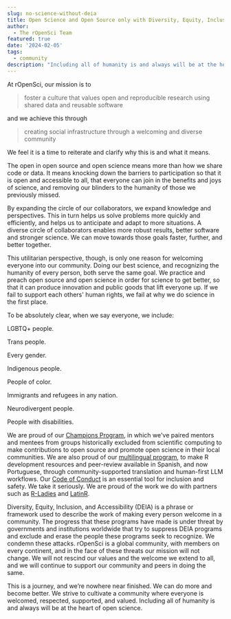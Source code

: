 ```yaml
---
slug: no-science-without-deia
title: Open Science and Open Source only with Diversity, Equity, Inclusion, and Accessibility 
author:
  - The rOpenSci Team
featured: true
date: '2024-02-05'
tags:
  - community
description: "Including all of humanity is and always will be at the heart of open science."
---
```


At rOpenSci, our mission is to

> foster a culture that values open and reproducible research using shared data and reusable software

and we achieve this through

> creating social infrastructure through a welcoming and diverse community

We feel it is a time  to reiterate and clarify why this is and what it means.

The open in open source and open science means more than how we share code or data.
It means knocking down the barriers to participation so that it is open and accessible to all,
that everyone can join in the benefits and joys of science, and removing our blinders to the humanity of those we previously missed.  

By expanding the circle of our collaborators, we expand knowledge and perspectives.
This in turn helps us solve problems more quickly and efficiently, and helps  us to anticipate and adapt to more situations.
A diverse circle of collaborators enables more robust results, better software and stronger science.
We can move towards those goals faster, further, and better together.  

This utilitarian perspective, though, is only one reason for welcoming everyone into our community.
Doing our best science, and recognizing the humanity of every person, both serve the same goal.
We practice and preach open source and open science in order for science to get better, so that it can produce innovation and public goods that lift everyone up.
If we fail to support each others' human rights, we fail at why we do science in the first place.

To be absolutely clear, when we say everyone, we include:

LGBTQ+ people.

Trans people.

Every gender.

Indigenous people.

People of color.

Immigrants and refugees in any nation.

Neurodivergent people.

People with disabilities.

We are proud of our [Champions Program](/champions/), in which we've paired mentors and mentees from groups historically excluded from scientific computing to make contributions to open source and promote open science in their local communities.
We are also proud of our [multilingual program](/multilingual-publishing/), to make R development resources and peer-review available in Spanish, and now Portuguese, through community-supported translation and human-first LLM workflows.
Our [Code of Conduct](/code-of-conduct/) is an essential tool for inclusion and safety.
We take it seriously.
We are proud of the work we do with partners such as [R-Ladies](https://rladies.org/) and [LatinR](https://latinr.org/).

Diversity, Equity, Inclusion, and Accessibility (DEIA) is a  phrase or framework used to describe the work of making every person welcome in a community.
The progress that these programs have made is under threat by governments and institutions worldwide that try to suppress DEIA programs and exclude and erase the people these programs seek to recognize.
We condemn these attacks.
rOpenSci is a global community, with members on every continent, and in the face of these threats our mission will not change.
We will not rescind our values and the welcome we extend to all, and we will continue to support our community and peers in doing the same.

This is a journey, and we’re nowhere near finished.
We can do more and become better.
We strive to cultivate  a community where everyone is welcomed, respected, supported, and valued.
Including all of humanity is and always will be at the heart of open science.
